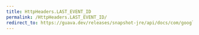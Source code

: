 ```yaml
---
title: HttpHeaders.LAST_EVENT_ID
permalink: /HttpHeaders.LAST_EVENT_ID/
redirect_to: https://guava.dev/releases/snapshot-jre/api/docs/com/google/common/net/HttpHeaders.html#LAST_EVENT_ID
---
```

